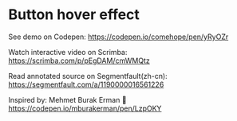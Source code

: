 # Button hover effect

See demo on Codepen: https://codepen.io/comehope/pen/yRyOZr

Watch interactive video on Scrimba: https://scrimba.com/p/pEgDAM/cmWMQtz

Read annotated source on Segmentfault(zh-cn): https://segmentfault.com/a/1190000016561226

Inspired by: Mehmet Burak Erman 🦌 https://codepen.io/mburakerman/pen/LzpOKY

